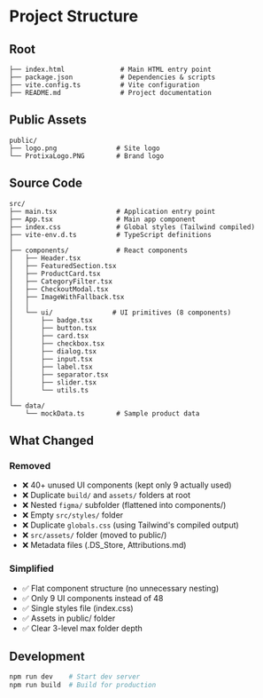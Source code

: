 # Project Structure

## Root
```
├── index.html              # Main HTML entry point
├── package.json            # Dependencies & scripts
├── vite.config.ts          # Vite configuration
├── README.md               # Project documentation
```

## Public Assets
```
public/
├── logo.png               # Site logo
└── ProtixaLogo.PNG        # Brand logo
```

## Source Code
```
src/
├── main.tsx               # Application entry point
├── App.tsx                # Main app component
├── index.css              # Global styles (Tailwind compiled)
├── vite-env.d.ts          # TypeScript definitions
│
├── components/            # React components
│   ├── Header.tsx
│   ├── FeaturedSection.tsx
│   ├── ProductCard.tsx
│   ├── CategoryFilter.tsx
│   ├── CheckoutModal.tsx
│   ├── ImageWithFallback.tsx
│   │
│   └── ui/               # UI primitives (8 components)
│       ├── badge.tsx
│       ├── button.tsx
│       ├── card.tsx
│       ├── checkbox.tsx
│       ├── dialog.tsx
│       ├── input.tsx
│       ├── label.tsx
│       ├── separator.tsx
│       ├── slider.tsx
│       └── utils.ts
│
└── data/
    └── mockData.ts        # Sample product data
```

## What Changed

### Removed
- ❌ 40+ unused UI components (kept only 9 actually used)
- ❌ Duplicate `build/` and `assets/` folders at root
- ❌ Nested `figma/` subfolder (flattened into components/)
- ❌ Empty `src/styles/` folder
- ❌ Duplicate `globals.css` (using Tailwind's compiled output)
- ❌ `src/assets/` folder (moved to public/)
- ❌ Metadata files (.DS_Store, Attributions.md)

### Simplified
- ✅ Flat component structure (no unnecessary nesting)
- ✅ Only 9 UI components instead of 48
- ✅ Single styles file (index.css)
- ✅ Assets in public/ folder
- ✅ Clear 3-level max folder depth

## Development
```bash
npm run dev    # Start dev server
npm run build  # Build for production
```
